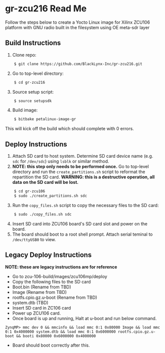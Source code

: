# gr-zcu216 Read Me

Follow the steps below to create a Yocto Linux image for Xilinx ZCU106 platform with GNU radio built in the filesystem using OE meta-sdr layer

## Build Instructions

1. Clone repo:
```bash
    $ git clone https://github.com/BlackLynx-Inc/gr-zcu216.git
```
2. Go to top-level directory:
```bash
    $ cd gr-zcu216
```
3. Source setup script:
```bash
    $ source setupsdk
```
4. Build image:
```bash
    $ bitbake petalinux-image-gr
```
This will kick off the build which should complete with 0 errors.

## Deploy Instructions

1. Attach SD card to host system. Determine SD card device name (e.g. `sdc` for `/dev/sdc`) using `lsblk` or similar method.
2. **NOTE: this step only needs to be performed once.** Go to top-level directory and run the `create_partitions.sh` script to reformat the repartition the SD card. **WARNING: this is a destructive operation, all data on the SD card will be lost.**
```bash
    $ cd gr-zcu106
    $ sudo ./create_partitions.sh sdc
```
3. Run the `copy_files.sh` script to copy the necessary files to the SD card:
```bash    
    $ sudo ./copy_files.sh sdc
```
4. Insert SD card into ZCU106 board's SD card slot and power on the board.
5. The board should boot to a root shell prompt. Attach serial teminal to `/dev/ttyUSB0` to view.

## Legacy Deploy Instructions 
**NOTE: these are legacy instructions are for reference**

* Go to zcu-106-build/images/zcu106mp/deploy
* Copy the following files to the SD card
* Boot.bin (Rename from TBD)
* Image (Rename from TBD)
* rootfs.cpio.gz.u-boot (Rename from TBD)
* system.dtb (TBD)
* Insert SD card in ZC106 card
* Power up ZCU106 card.
* Once board is up and running, Halt at u-boot and run below command. 
```
ZynqMP> mmc dev 0 && mmcinfo && load mmc 0:1 0x80000 Image && load mmc 0:1 0x4000000 system.dtb && load mmc 0:1 0x6000000 rootfs.cpio.gz.u-boot && booti 0x80000 0x6000000 0x4000000
```
* Board should boot correctly after this.
